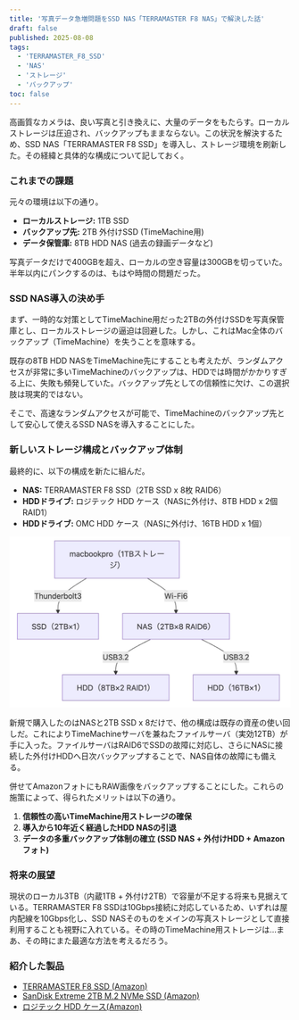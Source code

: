 ```yaml
---
title: '写真データ急増問題をSSD NAS「TERRAMASTER F8 NAS」で解決した話'
draft: false
published: 2025-08-08
tags:
  - 'TERRAMASTER_F8_SSD'
  - 'NAS'
  - 'ストレージ'
  - 'バックアップ'
toc: false
---
```


高画質なカメラは、良い写真と引き換えに、大量のデータをもたらす。ローカルストレージは圧迫され、バックアップもままならない。この状況を解決するため、SSD NAS「TERRAMASTER F8 SSD」を導入し、ストレージ環境を刷新した。その経緯と具体的な構成について記しておく。

### これまでの課題

元々の環境は以下の通り。

-   **ローカルストレージ:** 1TB SSD
-   **バックアップ先:** 2TB 外付けSSD (TimeMachine用)
-   **データ保管庫:** 8TB HDD NAS (過去の録画データなど)

写真データだけで400GBを超え、ローカルの空き容量は300GBを切っていた。半年以内にパンクするのは、もはや時間の問題だった。

### SSD NAS導入の決め手

まず、一時的な対策としてTimeMachine用だった2TBの外付けSSDを写真保管庫とし、ローカルストレージの逼迫は回避した。しかし、これはMac全体のバックアップ（TimeMachine）を失うことを意味する。

既存の8TB HDD NASをTimeMachine先にすることも考えたが、ランダムアクセスが非常に多いTimeMachineのバックアップは、HDDでは時間がかかりすぎる上に、失敗も頻発していた。バックアップ先としての信頼性に欠け、この選択肢は現実的ではない。

そこで、高速なランダムアクセスが可能で、TimeMachineのバックアップ先として安心して使えるSSD NASを導入することにした。

### 新しいストレージ構成とバックアップ体制

最終的に、以下の構成を新たに組んだ。

-   **NAS:** TERRAMASTER F8 SSD（2TB SSD x 8枚 RAID6）
-   **HDDドライブ:** ロジテック HDD ケース（NASに外付け、8TB HDD x 2個 RAID1）
-   **HDDドライブ:** OMC HDD ケース（NASに外付け、16TB HDD x 1個）

![](_assets/Pasted%20image%2020250821080803.png)

新規で購入したのはNASと2TB SSD x 8だけで、他の構成は既存の資産の使い回しだ。これによりTimeMachineサーバを兼ねたファイルサーバ（実効12TB）が手に入った。ファイルサーバはRAID6でSSDの故障に対応し、さらにNASに接続した外付けHDDへ日次バックアップすることで、NAS自体の故障にも備える。

併せてAmazonフォトにもRAW画像をバックアップすることにした。これらの施策によって、得られたメリットは以下の通り。

1.  **信頼性の高いTimeMachine用ストレージの確保**
2.  **導入から10年近く経過したHDD NASの引退**
3.  **データの多重バックアップ体制の確立 (SSD NAS + 外付けHDD + Amazonフォト)**

### 将来の展望

現状のローカル3TB（内蔵1TB + 外付け2TB）で容量が不足する将来も見据えている。TERRAMASTER F8 SSDは10Gbps接続に対応しているため、いずれは屋内配線を10Gbps化し、SSD NASそのものをメインの写真ストレージとして直接利用することも視野に入れている。その時のTimeMachine用ストレージは…まあ、その時にまた最適な方法を考えるだろう。

### 紹介した製品

-   [TERRAMASTER F8 SSD (Amazon)](https://amzn.to/4fryTJz)
-   [SanDisk Extreme 2TB M.2 NVMe SSD (Amazon)](https://amzn.to/40Y8ehw)
-   [ロジテック HDD ケース(Amazon)](https://amzn.to/4moZFoG)